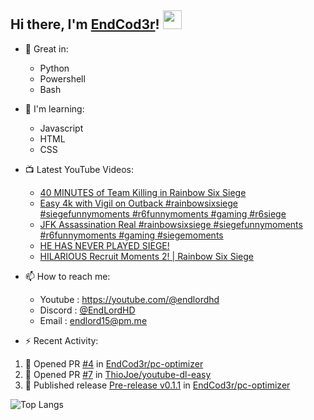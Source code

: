 ## Hi there, I'm [EndCod3r](https://youtube.com/@endlordhd)! <img src='https://github.com/EndCod3r/endlord15/blob/main/wave.gif?raw=true](https://github.com/Endlord15/endlord15/blob/38bca1b569f19b03a6cf246c35db5f7e2f331cc5/wave.gif' width=30>

- 🦾 Great in:
  - Python
  - Powershell
  - Bash

- 🌱 I'm learning:
  - Javascript
  - HTML
  - CSS

- 📺 Latest YouTube Videos:<!-- YOUTUBE:START -->
  - [40 MINUTES of Team Killing in Rainbow Six Siege](https://www.youtube.com/watch?v=8Q7wdpnOYJ8)
  - [Easy 4k with Vigil on Outback  #rainbowsixsiege #siegefunnymoments #r6funnymoments #gaming  #r6siege](https://www.youtube.com/watch?v=nTtr9C4DTAs)
  - [JFK Assassination Real  #rainbowsixsiege #siegefunnymoments #r6funnymoments #gaming #siegemoments](https://www.youtube.com/watch?v=xiCy_RPB_6Y)
  - [HE HAS NEVER PLAYED SIEGE!](https://www.youtube.com/watch?v=jEVnrcqKlpw)
  - [HILARIOUS Recruit Moments 2! | Rainbow Six Siege](https://www.youtube.com/watch?v=yhjR7Cz2y6w)<!-- YOUTUBE:END -->


- 📫 How to reach me:
  - Youtube : <https://youtube.com/@endlordhd>
  - Discord : [@EndLordHD](https://discord.com/users/725204289022066688)
  - Email : endlord15@pm.me

 - ⚡️ Recent Activity:
<!--START_SECTION:activity-->
1. 💪 Opened PR [#4](https://github.com/EndCod3r/pc-optimizer/pull/4) in [EndCod3r/pc-optimizer](https://github.com/EndCod3r/pc-optimizer)
2. 💪 Opened PR [#7](https://github.com/ThioJoe/youtube-dl-easy/pull/7) in [ThioJoe/youtube-dl-easy](https://github.com/ThioJoe/youtube-dl-easy)
3. 🚀 Published release [Pre-release v0.1.1](https://github.com/EndCod3r/pc-optimizer/releases/tag/v0.1.1) in [EndCod3r/pc-optimizer](https://github.com/EndCod3r/pc-optimizer)
<!--END_SECTION:activity-->

  ![Top Langs](https://github-readme-stats-endlord15.vercel.app/api/top-langs/?username=endcod3r&layout=compact&theme=transparent)
